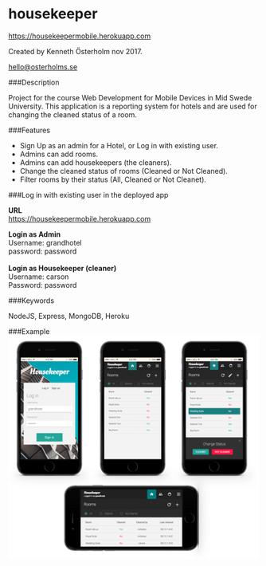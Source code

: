 # housekeeper
https://housekeepermobile.herokuapp.com

Created by Kenneth Österholm nov 2017.

hello@osterholms.se


###Description

Project for the course Web Development for Mobile Devices in Mid Swede University.
This application is a reporting system for hotels and are used for changing the cleaned status of a room.


###Features
<ul>
  <li>Sign Up as an admin for a Hotel, or Log in with existing user.</li>
  <li>Admins can add rooms.</li>
  <li>Admins can add housekeepers (the cleaners).</li>
  <li>Change the cleaned status of rooms (Cleaned or Not Cleaned).</li>
  <li>Filter rooms by their status (All, Cleaned or Not Cleanet).</li>
</ul>

###Log in with existing user in the deployed app</h3>

<strong>URL</strong> <br>
https://housekeepermobile.herokuapp.com

<strong>Login as Admin</strong> <br>
Username: grandhotel <br>
password: password <br>
<br>
<strong>Login as Housekeeper (cleaner)</strong><br>
Username: carson<br>
Password: password<br>

###Keywords

NodeJS, Express, MongoDB, Heroku

###Example
![Example of app](/mockups/mockup.jpg?raw=true)
